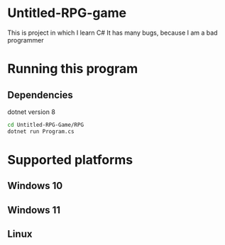# Untitled-RPG-game
This is project in which I learn C#
It has many bugs, because I am a bad programmer

# Running this program

## Dependencies
dotnet version 8
```bash
cd Untitled-RPG-Game/RPG
dotnet run Program.cs
```  
# Supported platforms
## Windows 10
## Windows 11
## Linux
